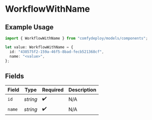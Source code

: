 # WorkflowWithName

## Example Usage

```typescript
import { WorkflowWithName } from "comfydeploy/models/components";

let value: WorkflowWithName = {
  id: "438575f2-159a-46f5-8bad-fecb521368cf",
  name: "<value>",
};
```

## Fields

| Field              | Type               | Required           | Description        |
| ------------------ | ------------------ | ------------------ | ------------------ |
| `id`               | *string*           | :heavy_check_mark: | N/A                |
| `name`             | *string*           | :heavy_check_mark: | N/A                |